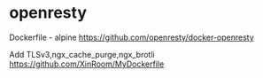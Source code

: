 # openresty

Dockerfile - alpine
https://github.com/openresty/docker-openresty

Add TLSv3,ngx_cache_purge,ngx_brotli
https://github.com/XinRoom/MyDockerfile